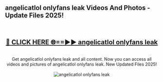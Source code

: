 <h2>angelicatlol onlyfans leak Videos And Photos - Update Files 2025!</h2>
<br>
<div align="center">
<h2><a href="https://linkcuts.com/hfmhzwbr" rel="nofollow">🔴 CLICK HERE 🌐==►► angelicatlol onlyfans leak</a></h2>
<br>
Get angelicatlol onlyfans leak and all content. Now you can access all videos and pictures of angelicatlol onlyfans leak. New Updated Files 2025!
<br>
<br>
<a href="https://linkcuts.com/hfmhzwbr" rel="nofollow" data-target="animated-image.originalLink"><img src="https://i.ibb.co.com/WyWwxjT/player-gif2.gif" alt="angelicatlol onlyfans leak" style="max-width: 100%; display: inline-block;" data-target="animated-image.originalImage"></a>
</div>
<br>